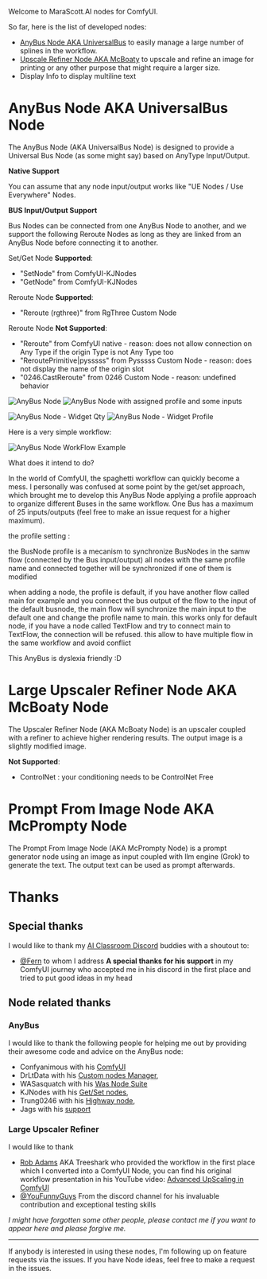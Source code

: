 Welcome to MaraScott.AI nodes for ComfyUI.

So far, here is the list of developed nodes:

- [AnyBus Node AKA UniversalBus](#anybus-node-aka-universalbus-node) to easily manage a large number of splines in the workflow.
- [Upscale Refiner Node AKA McBoaty](#upscaler-refiner-node-aka-mcboaty-node) to upscale and refine an image for printing or any other purpose that might require a larger size.
- Display Info to display multiline text

# AnyBus Node AKA UniversalBus Node

The AnyBus Node (AKA UniversalBus Node) is designed to provide a Universal Bus Node (as some might say) based on AnyType Input/Output.

**Native Support**

You can assume that any node input/output works like "UE Nodes / Use Everywhere" Nodes.

**BUS Input/Output Support**

Bus Nodes can be connected from one AnyBus Node to another, and we support the following Reroute Nodes as long as they are linked from an AnyBus Node before connecting it to another.

Set/Get Node **Supported**:

- "SetNode" from ComfyUI-KJNodes
- "GetNode" from ComfyUI-KJNodes

Reroute Node **Supported**:

- "Reroute (rgthree)" from RgThree Custom Node

Reroute Node **Not Supported**:
- "Reroute" from ComfyUI native - reason: does not allow connection on Any Type if the origin Type is not Any Type too
- "ReroutePrimitive|pysssss" from Pysssss Custom Node - reason: does not display the name of the origin slot
- "0246.CastReroute" from 0246 Custom Node - reason: undefined behavior

![AnyBus Node](./docs/img/bus-node.jpeg)
![AnyBus Node with assigned profile and some inputs](./docs/img/bus-node-profile.jpeg)

![AnyBus Node - Widget Qty](./docs/img/bus-node-widget-qty-inputs-outputs.jpeg)
![AnyBus Node - Widget Profile](./docs/img/bus-node-widget-profile-name.jpeg)

Here is a very simple workflow:

![AnyBus Node WorkFlow Example](./docs/img/bus-node-workflow-example.png)

What does it intend to do?

In the world of ComfyUI, the spaghetti workflow can quickly become a mess. I personally was confused at some point by the get/set approach, which brought me to develop this AnyBus Node applying a profile approach to organize different Buses in the same workflow.
One Bus has a maximum of 25 inputs/outputs (feel free to make an issue request for a higher maximum).

the profile setting :

the BusNode profile is a mecanism to synchronize BusNodes in the samw flow (connected by the Bus input/output) all nodes with the same profile name and connected together will be synchronized if one of them is modified

when adding a node, the profile is default, if you have another flow called main for example and you connect the bus output of the flow to the input of the default busnode, the main flow will synchronize the main input to the default one and change the profile name to main. this works only for default node, if you have a node called TextFlow and try to connect main to TextFlow, the connection will be refused. this allow to have multiple flow in the same workflow and avoid conflict

This AnyBus is dyslexia friendly :D

# Large Upscaler Refiner Node AKA McBoaty Node

The Upscaler Refiner Node (AKA McBoaty Node) is an upscaler coupled with a refiner to achieve higher rendering results.
The output image is a slightly modified image.

**Not Supported**:
- ControlNet : your conditioning needs to be ControlNet Free  

# Prompt From Image Node AKA McPrompty Node

The Prompt From Image Node (AKA McPrompty Node) is a prompt generator node using an image as input coupled with llm engine (Grok) to generate the text.
The output text can be used as prompt afterwards.

# Thanks

## Special thanks

I would like to thank my [AI Classroom Discord](discord.gg/t28yZEewrp) buddies with a shoutout to:
- [@Fern](https://www.youtube.com/@ferniclestix) to whom I address **A special thanks for his support** in my ComfyUI journey who accepted me in his discord in the first place and tried to put good ideas in my head

## Node related thanks

### AnyBus

I would like to thank the following people for helping me out by providing their awesome code and advice on the AnyBus node:
- Confyanimous with his [ComfyUI](https://github.com/comfyanonymous/ComfyUI)
- DrLtData with his [Custom nodes Manager](https://github.com/ltdrdata/ComfyUI-Manager), 
- WASasquatch with his [Was Node Suite](https://github.com/WASasquatch/was-node-suite-comfyui)
- KJNodes with his [Get/Set nodes](https://github.com/kijai/ComfyUI-KJNodes), 
- Trung0246 with his [Highway node](https://github.com/Trung0246/ComfyUI-0246), 
- Jags with his [support](https://www.youtube.com/channel/UCLXyz7oWNKx-Dp7Ba4v5ZZg)

### Large Upscaler Refiner

I would like to thank 
- [Rob Adams](https://www.youtube.com/@robadams2451) AKA Treeshark who provided the workflow in the first place which I converted into a ComfyUI Node, you can find his original workflow presentation in his YouTube video: [Advanced UpScaling in ComfyUI](https://www.youtube.com/watch?v=HStp7u682mE)
- [@YouFunnyGuys](discord.gg/t28yZEewrp) From the discord channel for his invaluable contribution and exceptional testing skills

*I might have forgotten some other people, please contact me if you want to appear here and please forgive me.*

---

If anybody is interested in using these nodes, I'm following up on feature requests via the issues.
If you have Node ideas, feel free to make a request in the issues.
